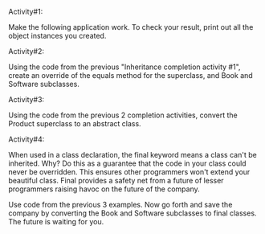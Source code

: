 Activity#1:

Make the following application work. To check your result, print out all the object instances you created.


Activity#2:

Using the code from the previous "Inheritance completion activity #1", create an override of the equals method for the superclass, and Book and Software subclasses.


Activity#3:

Using the code from the previous 2 completion activities, convert the Product superclass to an abstract class.


Activity#4:

When used in a class declaration, the final keyword means a class can't be inherited. Why? Do this as a guarantee that the code in your class could never be overridden. This ensures other programmers won't extend your beautiful class. Final provides a safety net from a future of lesser programmers raising havoc on the future of the company.

Use code from the previous 3 examples. Now go forth and save the company by converting the Book and Software subclasses to final classes. The future is waiting for you.

